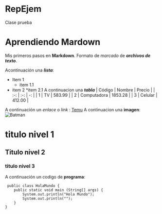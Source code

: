 # RepEjem
Clase prueba
# Aprendiendo Mardown
Mis primeros pasos en **Markdown**. Formato de *marcado* de ***archivos de texto***.


Acontinuación una ___lista___: 
* Item 1
    * item 1.1  
* item 2
    *item 2.1 
A continuacion una ***tabla***
| Código | Nombre | Precio |
| :-: | :-: | -: |
| 1 | TV | 583.99 |
| 2 | Computadora | 1853.28 |
| 3 | Celular | 412.00 |

A continuación un _enlace_ o *link* :
[Temu](https://www.temu.com/)
A continuacion una __imagen__:
![Batman](https://www.wisdomgeek.com/wp-content/uploads/2015/09/510745-920x518.jpg.webp)
# titulo nivel 1
## Titulo nivel 2
### titulo nivel 3

A continuación un codigo de __programa__:
  
     public class HolaMundo {
    	public static void main (String[] args) {
    		System.out.println("Hola Mundo");
    		System.out.println("");
    	}
    }